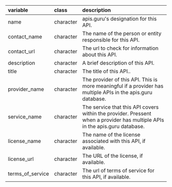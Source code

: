 |variable         |class     |description                           |
|:----------------|:---------|:-------------------------------------|
|name             |character |apis.guru's designation for this API. |
|contact_name     |character |The name of the person or entity responsible for this API. |
|contact_url      |character |The url to check for information about this API. |
|description      |character |A brief description of this API. |
|title            |character |The title of this API.. |
|provider_name    |character |The provider of this API. This is more meaningful if a provider has multiple APIs in the apis.guru database. |
|service_name     |character |The service that this API covers within the provider. Pressent when a provider has multiple APIs in the apis.guru database. |
|license_name     |character |The name of the license associated with this API, if available. |
|license_url      |character |The URL of the license, if available. |
|terms_of_service |character |The url of terms of service for this API, if available. |
